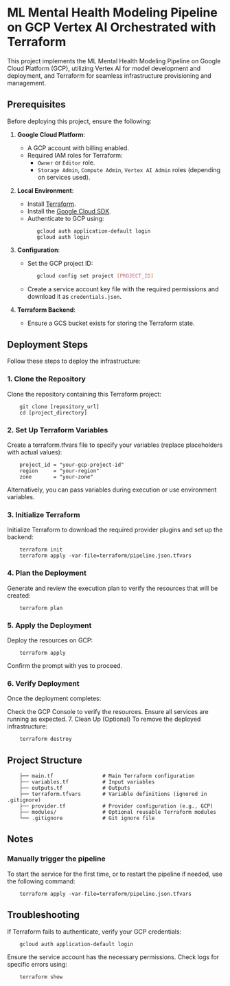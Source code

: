 # ML Mental Health Modeling Pipeline on GCP Vertex AI Orchestrated with Terraform

This project implements the ML Mental Health Modeling Pipeline on Google Cloud Platform (GCP), utilizing Vertex AI for model development and deployment, and Terraform for seamless infrastructure provisioning and management.


## Prerequisites

Before deploying this project, ensure the following:

1. **Google Cloud Platform**:
   - A GCP account with billing enabled.
   - Required IAM roles for Terraform:
     - `Owner` or `Editor` role.
     - `Storage Admin`, `Compute Admin`, `Vertex AI Admin` roles (depending on services used).

2. **Local Environment**:
   - Install [Terraform](https://www.terraform.io/downloads.html).
   - Install the [Google Cloud SDK](https://cloud.google.com/sdk/docs/install).
   - Authenticate to GCP using:
     ```
        gcloud auth application-default login
        gcloud auth login
     ```

3. **Configuration**:
   - Set the GCP project ID:
     ```bash
        gcloud config set project [PROJECT_ID]
     ```
   - Create a service account key file with the required permissions and download it as `credentials.json`.

4. **Terraform Backend**:
   - Ensure a GCS bucket exists for storing the Terraform state.

## Deployment Steps

Follow these steps to deploy the infrastructure:

### 1. Clone the Repository
Clone the repository containing this Terraform project:
```
    git clone [repository_url]
    cd [project_directory]
```

### 2. Set Up Terraform Variables
Create a terraform.tfvars file to specify your variables (replace placeholders with actual values):
```
    project_id = "your-gcp-project-id"
    region     = "your-region"
    zone       = "your-zone"
```
Alternatively, you can pass variables during execution or use environment variables.

### 3. Initialize Terraform
Initialize Terraform to download the required provider plugins and set up the backend:
```
    terraform init
    terraform apply -var-file=terraform/pipeline.json.tfvars
```

### 4. Plan the Deployment
Generate and review the execution plan to verify the resources that will be created:
```
    terraform plan
```

### 5. Apply the Deployment
Deploy the resources on GCP:
```
    terraform apply
```
Confirm the prompt with yes to proceed.

### 6. Verify Deployment
Once the deployment completes:

Check the GCP Console to verify the resources.
Ensure all services are running as expected.
7. Clean Up (Optional)
To remove the deployed infrastructure:
```
    terraform destroy
```

## Project Structure
```
    ├── main.tf                # Main Terraform configuration
    ├── variables.tf           # Input variables
    ├── outputs.tf             # Outputs
    ├── terraform.tfvars       # Variable definitions (ignored in .gitignore)
    ├── provider.tf            # Provider configuration (e.g., GCP)
    ├── modules/               # Optional reusable Terraform modules
    └── .gitignore             # Git ignore file
```

## Notes

###  Manually trigger the pipeline
   To start the service for the first time, or to restart the pipeline if needed, use the following command:
```
    terraform apply -var-file=terraform/pipeline.json.tfvars
```

## Troubleshooting
If Terraform fails to authenticate, verify your GCP credentials:
```
    gcloud auth application-default login
```

Ensure the service account has the necessary permissions.
Check logs for specific errors using:
```
    terraform show
```





